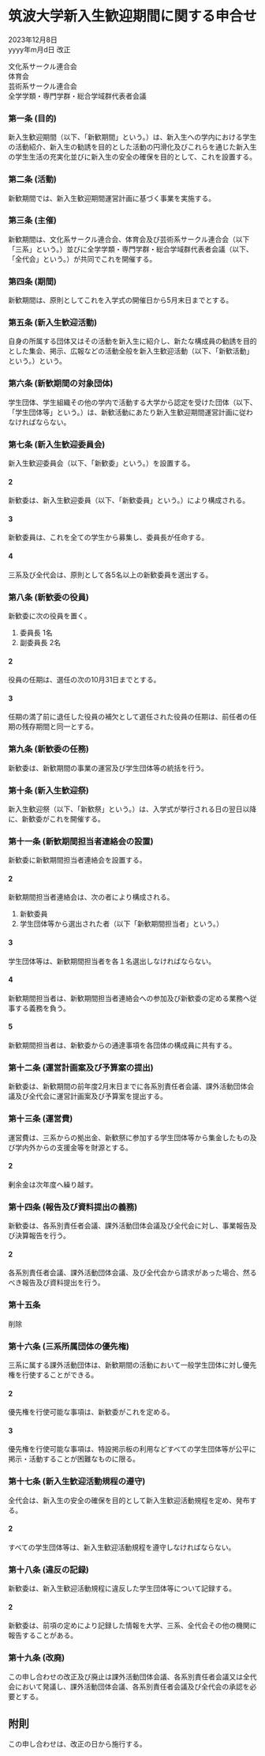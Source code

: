 # 筑波大学新入生歓迎期間に関する申合せ

2023年12月8日  
yyyy年m月d日 改正

文化系サークル連合会  
体育会  
芸術系サークル連合会  
全学学類・専門学群・総合学域群代表者会議

### 第一条 (目的)

新入生歓迎期間（以下、「新歓期間」という。）は、新入生への学内における学生の活動紹介、新入生の勧誘を目的とした活動の円滑化及びこれらを通じた新入生の学生生活の充実化並びに新入生の安全の確保を目的として、これを設置する。

### 第二条 (活動)

新歓期間では、新入生歓迎期間運営計画に基づく事業を実施する。

### 第三条 (主催)

新歓期間は、文化系サークル連合会、体育会及び芸術系サークル連合会（以下「三系」という。）並びに全学学類・専門学群・総合学域群代表者会議（以下、「全代会」という。）が共同でこれを開催する。

### 第四条 (期間)

新歓期間は、原則としてこれを入学式の開催日から5月末日までとする。

### 第五条 (新入生歓迎活動)

自身の所属する団体又はその活動を新入生に紹介し、新たな構成員の勧誘を目的とした集会、掲示、広報などの活動全般を新入生歓迎活動（以下、「新歓活動」という。）という。

### 第六条 (新歓期間の対象団体)

学生団体、学生組織その他の学内で活動する大学から認定を受けた団体（以下、「学生団体等」という。）は、新歓活動にあたり新入生歓迎期間運営計画に従わなければならない。
<!-- 「その他の」という表現で「学内で活動する大学から認定を受けた団体」と定義しているので、学生団体と学生組織の定義はあやふやにしています -->

### 第七条 (新入生歓迎委員会)

新入生歓迎委員会（以下、「新歓委」という。）を設置する。

#### 2

新歓委は、新入生歓迎委員（以下、「新歓委員」という。）により構成される。

#### 3

新歓委員は、これを全ての学生から募集し、委員長が任命する。

#### 4

三系及び全代会は、原則として各5名以上の新歓委員を選出する。

### 第八条 (新歓委の役員)

新歓委に次の役員を置く。

1. 委員長 1名
2. 副委員長 2名

#### 2

役員の任期は、選任の次の10月31日までとする。

#### 3

任期の満了前に退任した役員の補欠として選任された役員の任期は、前任者の任期の残存期間と同一とする。

### 第九条 (新歓委の任務)

新歓委は、新歓期間の事業の運営及び学生団体等の統括を行う。

### 第十条 (新入生歓迎祭)

新入生歓迎祭（以下、「新歓祭」という。）は、入学式が挙行される日の翌日以降に、新歓委がこれを開催する。

### 第十一条 (新歓期間担当者連絡会の設置)

新歓委に新歓期間担当者連絡会を設置する。

#### 2

新歓期間担当者連絡会は、次の者により構成される。

1. 新歓委員
2. 学生団体等から選出された者（以下「新歓期間担当者」という。）

#### 3

学生団体等は、新歓期間担当者を各１名選出しなければならない。

#### 4

新歓期間担当者は、新歓期間担当者連絡会への参加及び新歓委の定める業務へ従事する義務を負う。

#### 5

新歓期間担当者は、新歓委からの通達事項を各団体の構成員に共有する。

### 第十二条 (運営計画案及び予算案の提出)

新歓委は、新歓期間の前年度2月末日までに各系別責任者会議、課外活動団体会議及び全代会に運営計画案及び予算案を提出する。

### 第十三条 (運営費)

運営費は、三系からの拠出金、新歓祭に参加する学生団体等から集金したもの及び学内外からの支援金等を財源とする。

#### 2

剰余金は次年度へ繰り越す。

### 第十四条 (報告及び資料提出の義務)

新歓委は、各系別責任者会議、課外活動団体会議及び全代会に対し、事業報告及び決算報告を行う。

#### 2 

各系別責任者会議、課外活動団体会議、及び全代会から請求があった場合、然るべき報告及び資料提出を行う。

### 第十五条

削除

### 第十六条 (三系所属団体の優先権)

三系に属する課外活動団体は、新歓期間の活動において一般学生団体に対し優先権を行使することができる。

#### 2

優先権を行使可能な事項は、新歓委がこれを定める。

#### 3

優先権を行使可能な事項は、特設掲示板の利用などすべての学生団体等が公平に掲示・活動することが困難なものに限る。

### 第十七条 (新入生歓迎活動規程の遵守)

全代会は、新入生の安全の確保を目的として新入生歓迎活動規程を定め、発布する。

#### 2

すべての学生団体等は、新入生歓迎活動規程を遵守しなければならない。

### 第十八条 (違反の記録)

新歓委は、新入生歓迎活動規程に違反した学生団体等について記録する。

#### 2

新歓委は、前項の定めにより記録した情報を大学、三系、全代会その他の機関に報告することがある。

### 第十九条 (改廃)

この申し合わせの改正及び廃止は課外活動団体会議、各系別責任者会議又は全代会において発議し、課外活動団体会議、各系別責任者会議及び全代会の承認を必要とする。

## 附則

この申し合わせは、改正の日から施行する。
